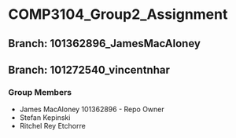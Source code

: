 # COMP3104_Group2_Assignment
## Branch: 101362896_JamesMacAloney
## Branch: 101272540_vincentnhar

### Group Members
  - James MacAloney 101362896 - Repo Owner
  - Stefan Kepinski
  - Ritchel Rey Etchorre

